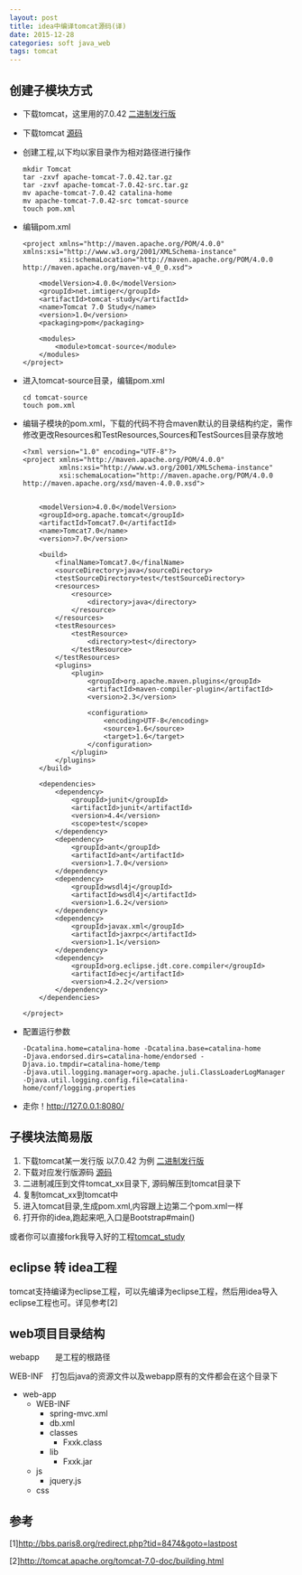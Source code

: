 ```yaml
---
layout: post
title: idea中编译tomcat源码(译)
date: 2015-12-28
categories: soft java_web
tags: tomcat 
---
```








## 创建子模块方式 

*   下载tomcat，这里用的7.0.42 [二进制发行版](http://archive.apache.org/dist/tomcat/tomcat-7/v7.0.42/bin/apache-tomcat-7.0.42.tar.gz) 
*   下载tomcat [源码](http://archive.apache.org/dist/tomcat/tomcat-7/v7.0.42/src/apache-tomcat-7.0.42-src.tar.gz)
*   创建工程,以下均以家目录作为相对路径进行操作 
    
        mkdir Tomcat
        tar -zxvf apache-tomcat-7.0.42.tar.gz
        tar -zxvf apache-tomcat-7.0.42-src.tar.gz
        mv apache-tomcat-7.0.42 catalina-home
        mv apache-tomcat-7.0.42-src tomcat-source
        touch pom.xml
        
*   编辑pom.xml

        <project xmlns="http://maven.apache.org/POM/4.0.0" xmlns:xsi="http://www.w3.org/2001/XMLSchema-instance"
                 xsi:schemaLocation="http://maven.apache.org/POM/4.0.0 http://maven.apache.org/maven-v4_0_0.xsd">
        
            <modelVersion>4.0.0</modelVersion>
            <groupId>net.imtiger</groupId>
            <artifactId>tomcat-study</artifactId>
            <name>Tomcat 7.0 Study</name>
            <version>1.0</version>
            <packaging>pom</packaging>
        
            <modules>
                <module>tomcat-source</module>
            </modules>
        </project>
    
*   进入tomcat-source目录，编辑pom.xml

        cd tomcat-source
        touch pom.xml

*   编辑子模块的pom.xml，下载的代码不符合maven默认的目录结构约定，需作修改更改Resources和TestResources,Sources和TestSources目录存放地

        <?xml version="1.0" encoding="UTF-8"?>
        <project xmlns="http://maven.apache.org/POM/4.0.0"
                 xmlns:xsi="http://www.w3.org/2001/XMLSchema-instance"
                 xsi:schemaLocation="http://maven.apache.org/POM/4.0.0 http://maven.apache.org/xsd/maven-4.0.0.xsd">
        
        
            <modelVersion>4.0.0</modelVersion>
            <groupId>org.apache.tomcat</groupId>
            <artifactId>Tomcat7.0</artifactId>
            <name>Tomcat7.0</name>
            <version>7.0</version>
        
            <build>
                <finalName>Tomcat7.0</finalName>
                <sourceDirectory>java</sourceDirectory>
                <testSourceDirectory>test</testSourceDirectory>
                <resources>
                    <resource>
                        <directory>java</directory>
                    </resource>
                </resources>
                <testResources>
                    <testResource>
                        <directory>test</directory>
                    </testResource>
                </testResources>
                <plugins>
                    <plugin>
                        <groupId>org.apache.maven.plugins</groupId>
                        <artifactId>maven-compiler-plugin</artifactId>
                        <version>2.3</version>
        
                        <configuration>
                            <encoding>UTF-8</encoding>
                            <source>1.6</source>
                            <target>1.6</target>
                        </configuration>
                    </plugin>
                </plugins>
            </build>
        
            <dependencies>
                <dependency>
                    <groupId>junit</groupId>
                    <artifactId>junit</artifactId>
                    <version>4.4</version>
                    <scope>test</scope>
                </dependency>
                <dependency>
                    <groupId>ant</groupId>
                    <artifactId>ant</artifactId>
                    <version>1.7.0</version>
                </dependency>
                <dependency>
                    <groupId>wsdl4j</groupId>
                    <artifactId>wsdl4j</artifactId>
                    <version>1.6.2</version>
                </dependency>
                <dependency>
                    <groupId>javax.xml</groupId>
                    <artifactId>jaxrpc</artifactId>
                    <version>1.1</version>
                </dependency>
                <dependency>
                    <groupId>org.eclipse.jdt.core.compiler</groupId>
                    <artifactId>ecj</artifactId>
                    <version>4.2.2</version>
                </dependency>
            </dependencies>
        
        </project>

*   配置运行参数

        -Dcatalina.home=catalina-home -Dcatalina.base=catalina-home
        -Djava.endorsed.dirs=catalina-home/endorsed -Djava.io.tmpdir=catalina-home/temp
        -Djava.util.logging.manager=org.apache.juli.ClassLoaderLogManager
        -Djava.util.logging.config.file=catalina-home/conf/logging.properties

*   走你！http://127.0.0.1:8080/

## 子模块法简易版 
    
   1.   下载tomcat某一发行版 以7.0.42 为例 [二进制发行版](http://archive.apache.org/dist/tomcat/tomcat-7/v7.0.42/bin/apache-tomcat-7.0.42.tar.gz) 
   2.   下载对应发行版源码 [源码](http://archive.apache.org/dist/tomcat/tomcat-7/v7.0.42/src/apache-tomcat-7.0.42-src.tar.gz)
   3.   二进制减压到文件tomcat_xx目录下, 源码解压到tomcat目录下
   4.   复制tomcat_xx到tomcat中
   5.   进入tomcat目录,生成pom.xml,内容跟上边第二个pom.xml一样
   6.   打开你的idea,跑起来吧,入口是Bootstrap#main()
  
或者你可以直接fork我导入好的工程[tomcat_study](https://github.com/lcj1992/tomcat_study)

## eclipse 转 idea工程 

tomcat支持编译为eclipse工程，可以先编译为eclipse工程，然后用idea导入eclipse工程也可。详见参考[2]

## web项目目录结构 
webapp　　是工程的根路径

WEB-INF　打包后java的资源文件以及webapp原有的文件都会在这个目录下

*   web-app
    *   WEB-INF
        *   spring-mvc.xml
        *   db.xml
        *   classes
            *   Fxxk.class
        *   lib
            *   Fxxk.jar
    *   js
        *   jquery.js
    *   css


## 参考 

[1]<http://bbs.paris8.org/redirect.php?tid=8474&goto=lastpost>

[2]<http://tomcat.apache.org/tomcat-7.0-doc/building.html>
